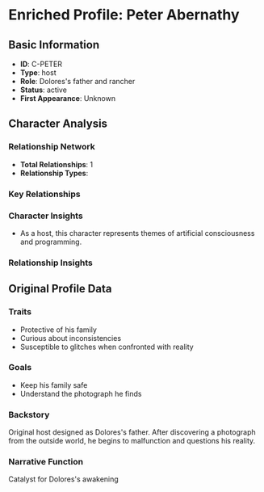 # Enriched Profile: Peter Abernathy

## Basic Information
- **ID**: C-PETER
- **Type**: host
- **Role**: Dolores's father and rancher
- **Status**: active
- **First Appearance**: Unknown

## Character Analysis

### Relationship Network
- **Total Relationships**: 1
- **Relationship Types**: 

### Key Relationships

### Character Insights
- As a host, this character represents themes of artificial consciousness and programming.

### Relationship Insights


## Original Profile Data

### Traits
- Protective of his family
- Curious about inconsistencies
- Susceptible to glitches when confronted with reality

### Goals
- Keep his family safe
- Understand the photograph he finds

### Backstory
Original host designed as Dolores's father. After discovering a photograph from the outside world, he begins to malfunction and questions his reality.

### Narrative Function
Catalyst for Dolores's awakening
